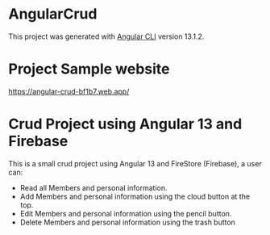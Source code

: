 # AngularCrud

This project was generated with [Angular CLI](https://github.com/angular/angular-cli) version 13.1.2.

# Project Sample website
https://angular-crud-bf1b7.web.app/

# Crud Project using Angular 13 and Firebase
This is a small crud project using Angular 13 and FireStore (Firebase), a user can:
- Read all Members and personal information.
- Add Members and personal information using the cloud button at the top.
- Edit Members and personal information using the pencil button.
- Delete Members and personal information using the trash button

<!--## Development server

Run `ng serve` for a dev server. Navigate to `http://localhost:4200/`. The app will automatically reload if you change any of the source files.

## Code scaffolding

Run `ng generate component component-name` to generate a new component. You can also use `ng generate directive|pipe|service|class|guard|interface|enum|module`.

## Build

Run `ng build` to build the project. The build artifacts will be stored in the `dist/` directory.

## Running unit tests

Run `ng test` to execute the unit tests via [Karma](https://karma-runner.github.io).

## Running end-to-end tests

Run `ng e2e` to execute the end-to-end tests via a platform of your choice. To use this command, you need to first add a package that implements end-to-end testing capabilities. -->
